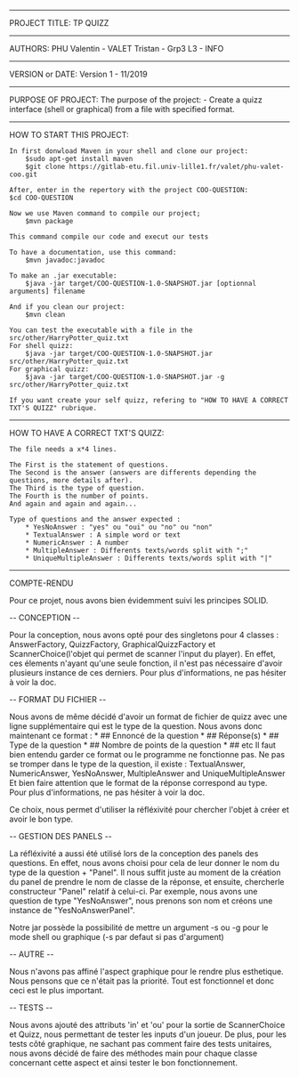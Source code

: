 ------------------------------------------------------------------------

PROJECT TITLE: TP QUIZZ

------------------------------------------------------------------------

AUTHORS: PHU Valentin - VALET Tristan - Grp3 L3 - INFO

------------------------------------------------------------------------

VERSION or DATE: Version 1 - 11/2019

------------------------------------------------------------------------

PURPOSE OF PROJECT:
    The purpose of the project:
        - Create a quizz interface (shell or graphical) from a file with specified format.

------------------------------------------------------------------------

HOW TO START THIS PROJECT:

    In first donwload Maven in your shell and clone our project:
        $sudo apt-get install maven
        $git clone https://gitlab-etu.fil.univ-lille1.fr/valet/phu-valet-coo.git
    
    After, enter in the repertory with the project COO-QUESTION:
    $cd COO-QUESTION

    Now we use Maven command to compile our project;
        $mvn package
    
    This command compile our code and execut our tests

    To have a documentation, use this command:
        $mvn javadoc:javadoc
    
    To make an .jar executable:
        $java -jar target/COO-QUESTION-1.0-SNAPSHOT.jar [optionnal arguments] filename

    And if you clean our project:
        $mvn clean

    You can test the executable with a file in the src/other/HarryPotter_quiz.txt
    For shell quizz:
        $java -jar target/COO-QUESTION-1.0-SNAPSHOT.jar src/other/HarryPotter_quiz.txt
    For graphical quizz:
        $java -jar target/COO-QUESTION-1.0-SNAPSHOT.jar -g src/other/HarryPotter_quiz.txt

    If you want create your self quizz, refering to "HOW TO HAVE A CORRECT TXT'S QUIZZ" rubrique. 

------------------------------------------------------------------------

HOW TO HAVE A CORRECT TXT'S QUIZZ:

    The file needs a x*4 lines.

    The First is the statement of questions.
    The Second is the answer (answers are differents depending the questions, more details after).
    The Third is the type of question.
    The Fourth is the number of points.
    And again and again and again...

    Type of questions and the answer expected :
        * YesNoAnswer : "yes" ou "oui" ou "no" ou "non"
        * TextualAnswer : A simple word or text
        * NumericAnswer : A number
        * MultipleAnswer : Differents texts/words split with ";"
        * UniqueMultipleAnswer : Differents texts/words split with "|"

------------------------------------------------------------------------

COMPTE-RENDU

Pour ce projet, nous avons bien évidemment suivi les principes SOLID.

-- CONCEPTION --

Pour la conception, nous avons opté pour des singletons pour 4 classes : 
AnswerFactory, QuizzFactory, GraphicalQuizzFactory et ScannerChoice(l'objet qui permet de scanner l'input du player).
En effet, ces élements n'ayant qu'une seule fonction, il n'est pas nécessaire d'avoir plusieurs instance de ces derniers.
Pour plus d'informations, ne pas hésiter à voir la doc.

-- FORMAT DU FICHIER --

Nous avons de même décidé d'avoir un format de fichier de quizz avec une ligne supplémentaire qui est le type de la question.
Nous avons donc maintenant ce format :  * ## Ennoncé de la question
                                        * ## Réponse(s)
                                        * ## Type de la question
                                        * ## Nombre de points de la question
                                        * ## etc
Il faut bien entendu garder ce format ou le programme ne fonctionne pas.
Ne pas se tromper dans le type de la question, il existe :
TextualAnswer, NumericAnswer, YesNoAnswer, MultipleAnswer and UniqueMultipleAnswer
Et bien faire attention que le format de la réponse correspond au type.  
Pour plus d'informations, ne pas hésiter à voir la doc.

Ce choix, nous permet d'utiliser la réfléxivité pour chercher l'objet à créer et avoir le bon type.

-- GESTION DES PANELS --

La réfléxivité a aussi été utilisé lors de la conception des panels des questions.
En effet, nous avons choisi pour cela de leur donner le nom du type de la question + "Panel".
Il nous suffit juste au moment de la création du panel de prendre le nom de classe de la réponse, et ensuite, chercherle constructeur "Panel" relatif à celui-ci.
Par exemple, nous avons une question de type "YesNoAnswer", nous prenons son nom et créons une instance de "YesNoAnswerPanel".

Notre jar possède la possibilité de mettre un argument -s ou -g pour le mode shell ou graphique (-s par defaut si pas d'argument)

-- AUTRE --

Nous n'avons pas affiné l'aspect graphique pour le rendre plus esthetique. 
Nous pensons que ce n'était pas la priorité. Tout est fonctionnel et donc ceci est le plus important.

-- TESTS --

Nous avons ajouté des attributs 'in' et 'ou' pour la sortie de ScannerChoice et Quizz, nous permettant de tester les inputs d'un joueur.
De plus, pour les tests côté graphique, ne sachant pas comment faire des tests unitaires, nous avons décidé de faire des méthodes main pour chaque classe concernant cette aspect et ainsi tester le bon fonctionnement.